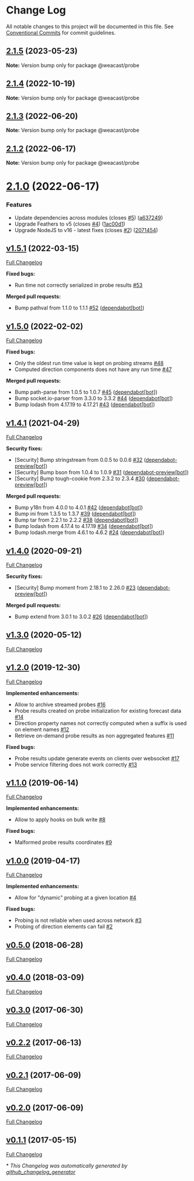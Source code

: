 # Change Log

All notable changes to this project will be documented in this file.
See [Conventional Commits](https://conventionalcommits.org) for commit guidelines.

## [2.1.5](https://github.com/weacast/weacast/compare/v2.1.4...v2.1.5) (2023-05-23)

**Note:** Version bump only for package @weacast/probe





## [2.1.4](https://github.com/weacast/weacast/compare/v2.1.3...v2.1.4) (2022-10-19)

**Note:** Version bump only for package @weacast/probe





## [2.1.3](https://github.com/weacast/weacast/compare/v2.1.2...v2.1.3) (2022-06-20)

**Note:** Version bump only for package @weacast/probe





## [2.1.2](https://github.com/weacast/weacast/compare/v2.1.1...v2.1.2) (2022-06-17)

**Note:** Version bump only for package @weacast/probe






# [2.1.0](https://github.com/weacast/weacast/compare/v2.0.3...v2.1.0) (2022-06-17)

### Features

* Update dependencies across modules (closes [#5](https://github.com/weacast/weacast/issues/5)) ([a637249](https://github.com/weacast/weacast/commit/a6372498954a246f2e1bfb2deecfcac4e3e70665))
* Upgrade Feathers to v5 (closes [#4](https://github.com/weacast/weacast/issues/4)) ([1ac00d1](https://github.com/weacast/weacast/commit/1ac00d10768f666cf86b684a32ea3bb55aec9232))
* Upgrade NodeJS to v16 - latest fixes (closes [#2](https://github.com/weacast/weacast/issues/2)) ([2071454](https://github.com/weacast/weacast/commit/2071454415249f33ad16be37f5672606633250db))

## [v1.5.1](https://github.com/weacast/weacast-probe/tree/v1.5.1) (2022-03-15)

[Full Changelog](https://github.com/weacast/weacast-probe/compare/v1.5.0...v1.5.1)

**Fixed bugs:**

- Run time not correctly serialized in probe results [\#53](https://github.com/weacast/weacast-probe/issues/53)

**Merged pull requests:**

- Bump pathval from 1.1.0 to 1.1.1 [\#52](https://github.com/weacast/weacast-probe/pull/52) ([dependabot[bot]](https://github.com/apps/dependabot))

## [v1.5.0](https://github.com/weacast/weacast-probe/tree/v1.5.0) (2022-02-02)

[Full Changelog](https://github.com/weacast/weacast-probe/compare/v1.4.1...v1.5.0)

**Fixed bugs:**

- Only the oldest run time value is kept on probing streams [\#48](https://github.com/weacast/weacast-probe/issues/48)
- Computed direction components does not have any run time [\#47](https://github.com/weacast/weacast-probe/issues/47)

**Merged pull requests:**

- Bump path-parse from 1.0.5 to 1.0.7 [\#45](https://github.com/weacast/weacast-probe/pull/45) ([dependabot[bot]](https://github.com/apps/dependabot))
- Bump socket.io-parser from 3.3.0 to 3.3.2 [\#44](https://github.com/weacast/weacast-probe/pull/44) ([dependabot[bot]](https://github.com/apps/dependabot))
- Bump lodash from 4.17.19 to 4.17.21 [\#43](https://github.com/weacast/weacast-probe/pull/43) ([dependabot[bot]](https://github.com/apps/dependabot))

## [v1.4.1](https://github.com/weacast/weacast-probe/tree/v1.4.1) (2021-04-29)

[Full Changelog](https://github.com/weacast/weacast-probe/compare/v1.4.0...v1.4.1)

**Security fixes:**

- \[Security\] Bump stringstream from 0.0.5 to 0.0.6 [\#32](https://github.com/weacast/weacast-probe/pull/32) ([dependabot-preview[bot]](https://github.com/apps/dependabot-preview))
- \[Security\] Bump bson from 1.0.4 to 1.0.9 [\#31](https://github.com/weacast/weacast-probe/pull/31) ([dependabot-preview[bot]](https://github.com/apps/dependabot-preview))
- \[Security\] Bump tough-cookie from 2.3.2 to 2.3.4 [\#30](https://github.com/weacast/weacast-probe/pull/30) ([dependabot-preview[bot]](https://github.com/apps/dependabot-preview))

**Merged pull requests:**

- Bump y18n from 4.0.0 to 4.0.1 [\#42](https://github.com/weacast/weacast-probe/pull/42) ([dependabot[bot]](https://github.com/apps/dependabot))
- Bump ini from 1.3.5 to 1.3.7 [\#39](https://github.com/weacast/weacast-probe/pull/39) ([dependabot[bot]](https://github.com/apps/dependabot))
- Bump tar from 2.2.1 to 2.2.2 [\#38](https://github.com/weacast/weacast-probe/pull/38) ([dependabot[bot]](https://github.com/apps/dependabot))
- Bump lodash from 4.17.4 to 4.17.19 [\#34](https://github.com/weacast/weacast-probe/pull/34) ([dependabot[bot]](https://github.com/apps/dependabot))
- Bump lodash.merge from 4.6.1 to 4.6.2 [\#24](https://github.com/weacast/weacast-probe/pull/24) ([dependabot[bot]](https://github.com/apps/dependabot))

## [v1.4.0](https://github.com/weacast/weacast-probe/tree/v1.4.0) (2020-09-21)

[Full Changelog](https://github.com/weacast/weacast-probe/compare/v1.3.0...v1.4.0)

**Security fixes:**

- \[Security\] Bump moment from 2.18.1 to 2.26.0 [\#23](https://github.com/weacast/weacast-probe/pull/23) ([dependabot-preview[bot]](https://github.com/apps/dependabot-preview))

**Merged pull requests:**

- Bump extend from 3.0.1 to 3.0.2 [\#26](https://github.com/weacast/weacast-probe/pull/26) ([dependabot[bot]](https://github.com/apps/dependabot))

## [v1.3.0](https://github.com/weacast/weacast-probe/tree/v1.3.0) (2020-05-12)

[Full Changelog](https://github.com/weacast/weacast-probe/compare/v1.2.0...v1.3.0)

## [v1.2.0](https://github.com/weacast/weacast-probe/tree/v1.2.0) (2019-12-30)

[Full Changelog](https://github.com/weacast/weacast-probe/compare/v1.1.0...v1.2.0)

**Implemented enhancements:**

- Allow to archive streamed probes [\#16](https://github.com/weacast/weacast-probe/issues/16)
- Probe results created on probe initialization for existing forecast data [\#14](https://github.com/weacast/weacast-probe/issues/14)
- Direction property names not correctly computed when a suffix is used on element names [\#12](https://github.com/weacast/weacast-probe/issues/12)
- Retrieve on-demand probe results as non aggregated features [\#11](https://github.com/weacast/weacast-probe/issues/11)

**Fixed bugs:**

- Probe results update generate events on clients over websocket [\#17](https://github.com/weacast/weacast-probe/issues/17)
- Probe service filtering does not work correctly [\#13](https://github.com/weacast/weacast-probe/issues/13)

## [v1.1.0](https://github.com/weacast/weacast-probe/tree/v1.1.0) (2019-06-14)

[Full Changelog](https://github.com/weacast/weacast-probe/compare/v1.0.0...v1.1.0)

**Implemented enhancements:**

- Allow to apply hooks on bulk write [\#8](https://github.com/weacast/weacast-probe/issues/8)

**Fixed bugs:**

- Malformed probe results coordinates [\#9](https://github.com/weacast/weacast-probe/issues/9)

## [v1.0.0](https://github.com/weacast/weacast-probe/tree/v1.0.0) (2019-04-17)

[Full Changelog](https://github.com/weacast/weacast-probe/compare/v0.5.0...v1.0.0)

**Implemented enhancements:**

- Allow for "dynamic" probing at a given location [\#4](https://github.com/weacast/weacast-probe/issues/4)

**Fixed bugs:**

- Probing is not reliable when used across network [\#3](https://github.com/weacast/weacast-probe/issues/3)
- Probing of direction elements can fail [\#2](https://github.com/weacast/weacast-probe/issues/2)

## [v0.5.0](https://github.com/weacast/weacast-probe/tree/v0.5.0) (2018-06-28)

[Full Changelog](https://github.com/weacast/weacast-probe/compare/v0.4.0...v0.5.0)

## [v0.4.0](https://github.com/weacast/weacast-probe/tree/v0.4.0) (2018-03-09)

[Full Changelog](https://github.com/weacast/weacast-probe/compare/v0.3.0...v0.4.0)

## [v0.3.0](https://github.com/weacast/weacast-probe/tree/v0.3.0) (2017-06-30)

[Full Changelog](https://github.com/weacast/weacast-probe/compare/v0.2.2...v0.3.0)

## [v0.2.2](https://github.com/weacast/weacast-probe/tree/v0.2.2) (2017-06-13)

[Full Changelog](https://github.com/weacast/weacast-probe/compare/v0.2.1...v0.2.2)

## [v0.2.1](https://github.com/weacast/weacast-probe/tree/v0.2.1) (2017-06-09)

[Full Changelog](https://github.com/weacast/weacast-probe/compare/v0.2.0...v0.2.1)

## [v0.2.0](https://github.com/weacast/weacast-probe/tree/v0.2.0) (2017-06-09)

[Full Changelog](https://github.com/weacast/weacast-probe/compare/v0.1.1...v0.2.0)

## [v0.1.1](https://github.com/weacast/weacast-probe/tree/v0.1.1) (2017-05-15)

[Full Changelog](https://github.com/weacast/weacast-probe/compare/2d38a4fd2b6aa3efc3fdba2e13a646b4efb72569...v0.1.1)



\* *This Changelog was automatically generated by [github_changelog_generator](https://github.com/github-changelog-generator/github-changelog-generator)*
